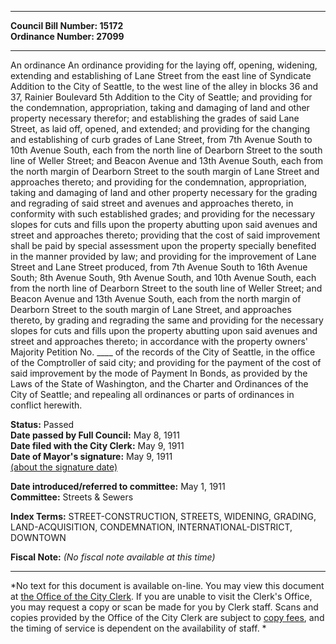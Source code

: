 * * * * *  
  
**Council Bill Number: [](#h0)[](#h2)15172**   
**Ordinance Number: 27099**  
  
* * * * *  
  
An ordinance An ordinance providing for the laying off, opening, widening, extending and establishing of Lane Street from the east line of Syndicate Addition to the City of Seattle, to the west line of the alley in blocks 36 and 37, Rainier Boulevard 5th Addition to the City of Seattle; and providing for the condemnation, appropriation, taking and damaging of land and other property necessary therefor; and establishing the grades of said Lane Street, as laid off, opened, and extended; and providing for the changing and establishing of curb grades of Lane Street, from 7th Avenue South to 10th Avenue South, each from the north line of Dearborn Street to the south line of Weller Street; and Beacon Avenue and 13th Avenue South, each from the north margin of Dearborn Street to the south margin of Lane Street and approaches thereto; and providing for the condemnation, appropriation, taking and damaging of land and other property necessary for the grading and regrading of said street and avenues and approaches thereto, in conformity with such established grades; and providing for the necessary slopes for cuts and fills upon the property abutting upon said avenues and street and approaches thereto; providing that the cost of said improvement shall be paid by special assessment upon the property specially benefited in the manner provided by law; and providing for the improvement of Lane Street and Lane Street produced, from 7th Avenue South to 16th Avenue South; 8th Avenue South, 9th Avenue South, and 10th Avenue South, each from the north line of Dearborn Street to the south line of Weller Street; and Beacon Avenue and 13th Avenue South, each from the north margin of Dearborn Street to the south margin of Lane Street, and approaches thereto, by grading and regrading the same and providing for the necessary slopes for cuts and fills upon the property abutting upon said avenues and street and approaches thereto; in accordance with the property owners' Majority Petition No. \_\_\_\_ of the records of the City of Seattle, in the office of the Comptroller of said city; and providing for the payment of the cost of said improvement by the mode of Payment In Bonds, as provided by the Laws of the State of Washington, and the Charter and Ordinances of the City of Seattle; and repealing all ordinances or parts of ordinances in conflict herewith.  
  
**Status:** Passed   
**Date passed by Full Council:** May 8, 1911   
**Date filed with the City Clerk:** May 9, 1911   
**Date of Mayor's signature:** May 9, 1911   
[(about the signature date)](/~public/approvaldate.htm)   
  
  
**Date introduced/referred to committee:** May 1, 1911   
**Committee:** Streets & Sewers   
  
**Index Terms:** STREET-CONSTRUCTION, STREETS, WIDENING, GRADING, LAND-ACQUISITION, CONDEMNATION, INTERNATIONAL-DISTRICT, DOWNTOWN  
  
**Fiscal Note:** *(No fiscal note available at this time)*  
  
* * * * *  
  
*No text for this document is available on-line. You may view this document at [the Office of the City Clerk](http://www.seattle.gov/leg/clerk/contactUs.htm). If you are unable to visit the Clerk's Office, you may request a copy or scan be made for you by Clerk staff. Scans and copies provided by the Office of the City Clerk are subject to [copy fees](http://clerk.seattle.gov/~public/clerkfees.htm), and the timing of service is dependent on the availability of staff. *  
  
  
